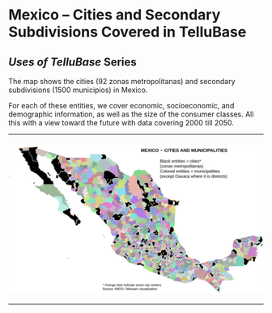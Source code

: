 # Mexico – Cities and Secondary Subdivisions Covered in TelluBase
## *Uses of TelluBase* Series

The map shows the cities (92 zonas metropolitanas) and secondary subdivisions (1500 municipios) in Mexico.

For each of these entities, we cover economic, socioeconomic, and demographic information, as well as the size of the consumer classes. All this with a view toward the future with data covering 2000 till 2050.

---
#### <img  src="assets/svg/tellusant-mexico-sub2-city.svg" alt="Mexico – Cities and Secondary Subdivisions Covered in TelluBase">

---
